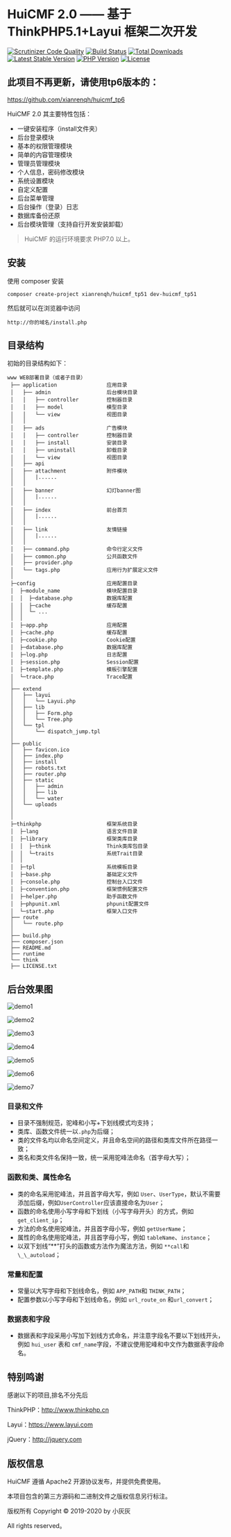 # HuiCMF 2.0 —— 基于 ThinkPHP5.1+Layui 框架二次开发

[![Scrutinizer Code Quality](https://scrutinizer-ci.com/g/top-think/framework/badges/quality-score.png?b=5.1)](https://scrutinizer-ci.com/g/top-think/framework/?branch=5.1)
[![Build Status](https://travis-ci.org/top-think/framework.svg?branch=master)](https://travis-ci.org/top-think/framework)
[![Total Downloads](https://poser.pugx.org/topthink/framework/downloads)](https://packagist.org/packages/topthink/framework)
[![Latest Stable Version](https://poser.pugx.org/topthink/framework/v/stable)](https://packagist.org/packages/topthink/framework)
[![PHP Version](https://img.shields.io/badge/php-%3E%3D5.6-8892BF.svg)](http://www.php.net/)
[![License](https://poser.pugx.org/topthink/framework/license)](https://packagist.org/packages/topthink/framework)

## 此项目不再更新，请使用tp6版本的：
https://github.com/xianrenqh/huicmf_tp6

HuiCMF 2.0 其主要特性包括：

- 一键安装程序（install文件夹）
- 后台登录模块
- 基本的权限管理模块
- 简单的内容管理模块
- 管理员管理模块
- 个人信息，密码修改模块
- 系统设置模块
- 自定义配置
- 后台菜单管理
- 后台操作（登录）日志
- 数据库备份还原
- 后台模块管理（支持自行开发安装卸载）

> HuiCMF 的运行环境要求 PHP7.0 以上。

## 安装

使用 composer 安装

```
composer create-project xianrenqh/huicmf_tp51 dev-huicmf_tp51
```

然后就可以在浏览器中访问

```
http://你的域名/install.php
```

## 目录结构

初始的目录结构如下：

```
www WEB部署目录（或者子目录）
 ├── application                应用目录
 │   ├── admin                  后台模块目录
 │   │   ├── controller         控制器目录
 │   │   ├── model              模型目录
 │   │   └── view               视图目录
 │   │  
 │   ├── ads                    广告模块
 │   │   ├── controller         控制器目录
 │   │   ├── install            安装目录
 │   │   ├── uninstall          卸载目录
 │   │   └── view               视图目录
 │   ├── api        
 │   ├── attachment             附件模块 
 │   │   |......
 │   │   
 │   ├── banner                 幻灯banner图
 │   │   |......
 │   │   
 │   ├── index                  前台首页
 │   │   |......
 │   │   
 │   ├── link                   友情链接
 │   │   |......
 │   │   
 │   ├── command.php            命令行定义文件
 │   ├── common.php             公共函数文件
 │   ├── provider.php
 │   └── tags.php               应用行为扩展定义文件
 │      
 ├─config                       应用配置目录
 │  ├─module_name               模块配置目录
 │  │  ├─database.php           数据库配置
 │  │  ├─cache                  缓存配置
 │  │  └─ ...
 │  │ 
 │  ├─app.php                   应用配置
 │  ├─cache.php                 缓存配置
 │  ├─cookie.php                Cookie配置
 │  ├─database.php              数据库配置
 │  ├─log.php                   日志配置
 │  ├─session.php               Session配置
 │  ├─template.php              模板引擎配置
 │  └─trace.php                 Trace配置
 │      
 ├── extend
 │   ├── layui              
 │   │   └── Layui.php
 │   ├── lib
 │   │   ├── Form.php
 │   │   └── Tree.php
 │   └── tpl
 │       └── dispatch_jump.tpl
 │      
 ├── public
 │   ├── favicon.ico
 │   ├── index.php
 │   ├── install
 │   ├── robots.txt
 │   ├── router.php
 │   ├── static
 │   │   ├── admin
 │   │   ├── lib
 │   │   └── water
 │   └── uploads
 │      
 │
 ├─thinkphp                     框架系统目录
 │  ├─lang                      语言文件目录
 │  ├─library                   框架类库目录
 │  │  ├─think                  Think类库包目录
 │  │  └─traits                 系统Trait目录
 │  │       
 │  ├─tpl                       系统模板目录
 │  ├─base.php                  基础定义文件
 │  ├─console.php               控制台入口文件
 │  ├─convention.php            框架惯例配置文件
 │  ├─helper.php                助手函数文件
 │  ├─phpunit.xml               phpunit配置文件
 │  └─start.php                 框架入口文件
 ├── route
 │   └── route.php
 │      
 ├── build.php
 ├── composer.json
 ├── README.md
 ├── runtime
 └── think
 ├── LICENSE.txt
```

## 后台效果图

![demo1](https://s2.ax1x.com/2019/11/29/QkqiZj.jpg)

![demo2](https://s2.ax1x.com/2019/11/29/Qkq9sg.jpg)

![demo3](https://s2.ax1x.com/2019/11/29/QkqFds.jpg)

![demo4](https://s2.ax1x.com/2019/11/29/QkqEiq.jpg)

![demo5](https://s2.ax1x.com/2019/11/29/QkqCLQ.jpg)

![demo6](https://s2.ax1x.com/2019/11/29/QkqZWV.jpg)

![demo7](https://s2.ax1x.com/2019/11/29/QkqnQU.jpg)


### 目录和文件

- 目录不强制规范，驼峰和小写+下划线模式均支持；
- 类库、函数文件统一以`.php`为后缀；
- 类的文件名均以命名空间定义，并且命名空间的路径和类库文件所在路径一致；
- 类名和类文件名保持一致，统一采用驼峰法命名（首字母大写）；

### 函数和类、属性命名

- 类的命名采用驼峰法，并且首字母大写，例如 `User`、`UserType`，默认不需要添加后缀，例如`UserController`应该直接命名为`User`；
- 函数的命名使用小写字母和下划线（小写字母开头）的方式，例如 `get_client_ip`；
- 方法的命名使用驼峰法，并且首字母小写，例如 `getUserName`；
- 属性的命名使用驼峰法，并且首字母小写，例如 `tableName`、`instance`；
- 以双下划线“**”打头的函数或方法作为魔法方法，例如 `**call`和`\_\_autoload`；

### 常量和配置

- 常量以大写字母和下划线命名，例如 `APP_PATH`和 `THINK_PATH`；
- 配置参数以小写字母和下划线命名，例如 `url_route_on` 和`url_convert`；

### 数据表和字段

- 数据表和字段采用小写加下划线方式命名，并注意字段名不要以下划线开头，例如 `hui_user` 表和 `cmf_name`字段，不建议使用驼峰和中文作为数据表字段命名。

## **特别鸣谢**

感谢以下的项目,排名不分先后

ThinkPHP：http://www.thinkphp.cn

Layui：https://www.layui.com

jQuery：http://jquery.com

## 版权信息

HuiCMF 遵循 Apache2 开源协议发布，并提供免费使用。

本项目包含的第三方源码和二进制文件之版权信息另行标注。

版权所有 Copyright © 2019-2020 by 小灰灰

All rights reserved。
